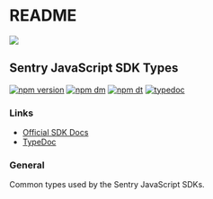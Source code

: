 # README

 [![](https://sentry-brand.storage.googleapis.com/sentry-logo-black.png)](https://sentry.io)  


## Sentry JavaScript SDK Types

[![npm version](https://img.shields.io/npm/v/@sentry/types.svg)](https://www.npmjs.com/package/@sentry/types) [![npm dm](https://img.shields.io/npm/dm/@sentry/types.svg)](https://www.npmjs.com/package/@sentry/types) [![npm dt](https://img.shields.io/npm/dt/@sentry/types.svg)](https://www.npmjs.com/package/@sentry/types) [![typedoc](https://img.shields.io/badge/docs-typedoc-blue.svg)](http://getsentry.github.io/sentry-javascript/)

### Links

* [Official SDK Docs](https://docs.sentry.io/quickstart/)
* [TypeDoc](http://getsentry.github.io/sentry-javascript/)

### General

Common types used by the Sentry JavaScript SDKs.

